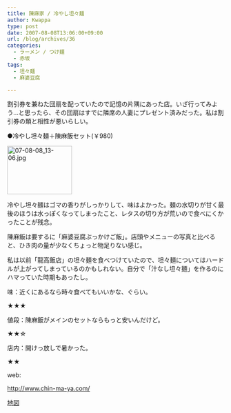 ```yaml
---
title: 陳麻家 / 冷やし坦々麺
author: Kwappa
type: post
date: 2007-08-08T13:06:00+09:00
url: /blog/archives/36
categories:
  - ラーメン / つけ麺
  - 赤坂
tags:
  - 坦々麺
  - 麻婆豆腐

---
```

割引券を兼ねた団扇を配っていたので記憶の片隅にあった店。いざ行ってみよう…と思ったら、その団扇はすでに隣席の人妻にプレゼント済みだった。私は割引券の類と相性が悪いらしい。
  
●冷やし坦々麺＋陳麻飯セット(￥980)
  
<a href="http://akasakalunch.up.seesaa.net/image/07-08-08_13-06.jpg" target="_blank" rel="noopener noreferrer"><img src="http://akasakalunch.up.seesaa.net/image/07-08-08_13-06-thumbnail2.jpg" border="0" alt="07-08-08_13-06.jpg" width="150" height="112" /></a>
  
冷やし坦々麺はゴマの香りがしっかりして、味はよかった。麺の水切りが甘く最後のほうは水っぽくなってしまったこと、レタスの切り方が荒いので食べにくかったことが残念。
  
陳麻飯は要するに「麻婆豆腐ぶっかけご飯」。店頭やメニューの写真と比べると、ひき肉の量が少なくちょっと物足りない感じ。
  
私は以前「龍高飯店」の坦々麺を食べつけていたので、坦々麺についてはハードルが上がってしまっているのかもしれない。自分で「汁なし坦々麺」を作るのにハマっていた時期もあったし。
  
味：近くにあるなら時々食べてもいいかな、ぐらい。
  
★★★
  
値段：陳麻飯がメインのセットならもっと安いんだけど。
  
★★☆
  
店内：開けっ放しで暑かった。
  
★★
  
web:
  
http://www.chin-ma-ya.com/
  
<a href="http://maps.google.co.jp/maps?f=q&hl=ja&geocode=&time=&date=&ttype=&q=%E6%B8%AF%E5%8C%BA%E8%B5%A4%E5%9D%823-18-8&ie=UTF8&ll=35.675357,139.73618&spn=0.006336,0.011587&z=17&iwloc=addr&om=1" target="_blank" rel="noopener noreferrer">地図</a>

